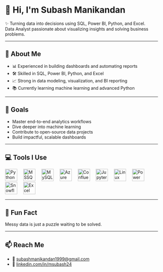 # 👋 Hi, I'm Subash Manikandan

✨ Turning data into decisions using SQL, Power BI, Python, and Excel.  
Data Analyst passionate about visualizing insights and solving business problems.

---

## 🧠 About Me

- 📊 Experienced in building dashboards and automating reports  
- 🛠️ Skilled in SQL, Power BI, Python, and Excel  
- 📈 Strong in data modeling, visualization, and BI reporting  
- 📚 Currently learning machine learning and advanced Python

---

## 🚀 Goals

- Master end-to-end analytics workflows  
- Dive deeper into machine learning  
- Contribute to open-source data projects  
- Build impactful, scalable dashboards

---

## 💻 Tools I Use

<div align="left">
  <img src="https://cdn.jsdelivr.net/gh/devicons/devicon/icons/python/python-original.svg" height="40" alt="Python" />
  <img width="12"/>

  <img src="https://cdn.jsdelivr.net/gh/devicons/devicon/icons/microsoftsqlserver/microsoftsqlserver-plain.svg" height="40" alt="MSSQL" />
  <img width="12"/>

  <img src="https://cdn.jsdelivr.net/gh/devicons/devicon/icons/mysql/mysql-original.svg" height="40" alt="MySQL" />
  <img width="12"/>

  <img src="https://cdn.jsdelivr.net/gh/devicons/devicon/icons/azure/azure-original.svg" height="40" alt="Azure" />
  <img width="12"/>

  <img src="https://cdn.jsdelivr.net/gh/devicons/devicon/icons/confluence/confluence-original.svg" height="40" alt="Confluence" />
  <img width="12"/>

  <img src="https://cdn.jsdelivr.net/gh/devicons/devicon/icons/jupyter/jupyter-original.svg" height="40" alt="Jupyter" />
  <img width="12"/>

  <img src="https://cdn.jsdelivr.net/gh/devicons/devicon/icons/linux/linux-original.svg" height="40" alt="Linux" />
  <img width="12"/>

  <img src="https://img.icons8.com/color/48/power-bi.png" height="40" alt="Power BI" />
  <img width="12"/>

  <img src="https://img.icons8.com/color/48/snowflake.png" height="40" alt="Snowflake" />
  <img width="12"/>

  <img src="https://img.icons8.com/color/48/microsoft-excel-2019.png" height="40" alt="Excel" />
</div>

---

## 🎯 Fun Fact

Messy data is just a puzzle waiting to be solved.

---

## 📫 Reach Me

- 📧 subashmanikandan1999@gmail.com  
- 🔗 [linkedin.com/in/msubash24](https://linkedin.com/in/msubash24)

